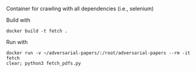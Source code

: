 
Container for crawling with all dependencies (i.e., selenium)

Build with
```
docker build -t fetch .
```

Run with
```
docker run -v ~/adversarial-papers/:/root/adversarial-papers --rm -it fetch
clear; python3 fetch_pdfs.py
```